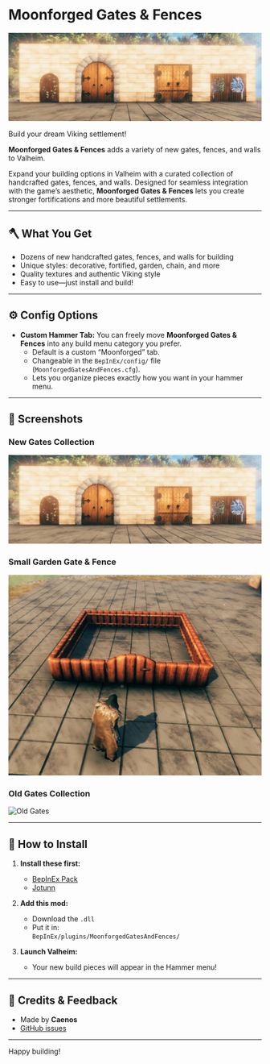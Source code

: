 # Moonforged Gates & Fences

![Preview Banner](https://raw.githubusercontent.com/Caen007/MoonforgedGatesAndFences/main/img/New%20gates.png)

Build your dream Viking settlement!  

**Moonforged Gates & Fences** adds a variety of new gates, fences, and walls to Valheim.  

Expand your building options in Valheim with a curated collection of handcrafted gates, fences, and walls. Designed for seamless integration with the game’s aesthetic, **Moonforged Gates & Fences** lets you create stronger fortifications and more beautiful settlements.

---

## 🪓 What You Get

- Dozens of new handcrafted gates, fences, and walls for building  
- Unique styles: decorative, fortified, garden, chain, and more  
- Quality textures and authentic Viking style  
- Easy to use—just install and build!  

---

## ⚙️ Config Options

- **Custom Hammer Tab:** You can freely move **Moonforged Gates & Fences** into any build menu category you prefer.  
  - Default is a custom “Moonforged” tab.  
  - Changeable in the `BepInEx/config/` file (`MoonforgedGatesAndFences.cfg`).  
  - Lets you organize pieces exactly how you want in your hammer menu.  

---

## 📸 Screenshots

### New Gates Collection
![New Gates](https://raw.githubusercontent.com/Caen007/MoonforgedGatesAndFences/main/img/New%20gates.png)

### Small Garden Gate & Fence
![Small Garden Gate](https://raw.githubusercontent.com/Caen007/MoonforgedGatesAndFences/main/img/New%20Small%20Garden%20Gate%26Fence.png)

### Old Gates Collection
![Old Gates](https://raw.githubusercontent.com/Caen007/MoonforgedGatesAndFences/main/img/Old%20Gates.png)

---

## 🔨 How to Install

1. **Install these first:**  
   - [BepInEx Pack](https://valheim.thunderstore.io/package/denikson/BepInExPack_Valheim/)  
   - [Jotunn](https://valheim.thunderstore.io/package/ValheimModding/Jotunn/)  

2. **Add this mod:**  
   - Download the `.dll`  
   - Put it in:  
     `BepInEx/plugins/MoonforgedGatesAndFences/`

3. **Launch Valheim:**  
   - Your new build pieces will appear in the Hammer menu!  

---

## 📝 Credits & Feedback

- Made by **Caenos**  
- [GitHub issues](https://github.com/Caen007/MoonforgedGatesAndFences/issues)  

---

Happy building!
